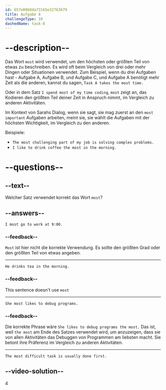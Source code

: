 ```yaml
---
id: 657e0868da73165e32763679
title: Aufgabe 8
challengeType: 19
dashedName: task-8
---
```


# --description--

Das Wort `most` wird verwendet, um den höchsten oder größten Teil von etwas zu beschreiben. Es wird oft beim Vergleich von drei oder mehr Dingen oder Situationen verwendet. Zum Beispiel, wenn du drei Aufgaben hast - Aufgabe A, Aufgabe B, und Aufgabe C, und Aufgabe A benötigt mehr Zeit als die anderen, kannst du sagen, `Task A takes the most time.`

Oder in dem Satz `I spend most of my time coding`, `most` zeigt an, das Kodieren den größten Teil deiner Zeit in Anspruch nimmt, im Vergleich zu anderen Aktivitäten.

Im Kontext von Sarahs Dialog, wenn sie sagt, sie mag zuerst an den `most important` Aufgaben arbeiten, meint sie, sie wählt die Aufgaben mit der höchsten Wichtigkeit, im Vergleich zu den anderen.

Beispiele:

- `The most challenging part of my job is solving complex problems.`
- `I like to drink coffee the most in the morning.`

# --questions--

## --text--

Welcher Satz verwendet korrekt das Wort `most`?

## --answers--

`I most go to work at 9:00.`

### --feedback--

`Most` ist hier nicht die korrekte Verwendung. Es sollte den größten Grad oder den größten Teil von etwas angeben.

---

`He drinks tea in the morning.`

### --feedback--

This sentence doesn't use `most`

---

`She most likes to debug programs.`

### --feedback--

Die korrekte Phrase wäre `She likes to debug programs the most.` Das ist, weil `the most` am Ende des Satzes verwendet wird, um anzuzeigen, dass sie von allen Aktivitäten das Debuggen von Programmen am liebsten macht. Sie betont ihre Präferenz im Vergleich zu anderen Aktivitäten.

---

`The most difficult task is usually done first.`

## --video-solution--

4
